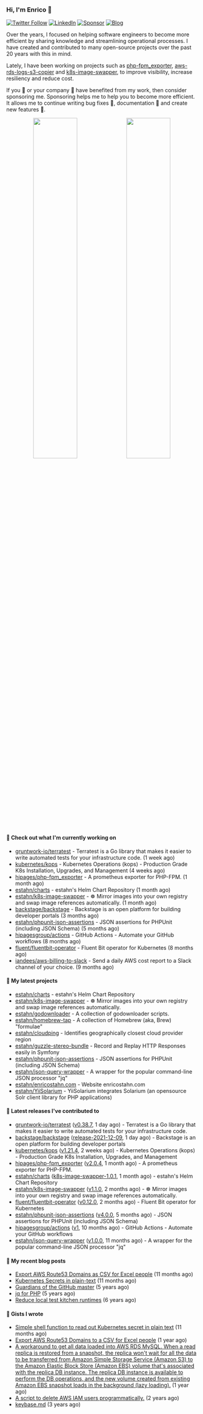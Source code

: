### Hi, I'm Enrico 👋

[![Twitter Follow](https://img.shields.io/twitter/follow/estahn?color=green&logo=twitter&style=for-the-badge)](http://twitter.com/estahn)
[![LinkedIn](https://img.shields.io/badge/LinkedIn--%20?style=for-the-badge&logo=linkedin&color=green)](https://linkedin.com/in/enricostahn)
[![Sponsor](https://img.shields.io/github/sponsors/estahn?color=green&logo=github-sponsors&style=for-the-badge)](https://github.com/sponsors/estahn)
[![Blog](https://img.shields.io/badge/Blog--%20?style=for-the-badge&logo=blog&color=green)](https://enricotahn.com)

Over the years, I focused on helping software engineers to become more efficient by sharing knowledge and streamlining operational processes. I have created and contributed to many open-source projects over the past 20 years with this in mind.

Lately, I have been working on projects such as [php-fpm_exporter](https://github.com/hipages/php-fpm_exporter), [aws-rds-logs-s3-copier](https://github.com/hipagesgroup/aws-rds-logs-s3-copier) and [k8s-image-swapper](https://github.com/estahn/k8s-image-swapper), to improve visibility, increase resiliency and reduce cost.

If you :bust_in_silhouette: or your company :office: have benefited from my work, then consider sponsoring me. Sponsoring helps me to help you to become more efficient. It allows me to continue writing bug fixes :bug:, documentation :memo: and create new features :unicorn:.

<p align="center">
  <img width="48%" src="https://github-readme-stats.vercel.app/api?username=estahn&show_icons=true&theme=default" />
  <img width="48%" src="https://github-readme-streak-stats.herokuapp.com/?user=estahn&theme=default" />
</p>

#### 👷 Check out what I'm currently working on

- [gruntwork-io/terratest](https://github.com/gruntwork-io/terratest) -  Terratest is a Go library that makes it easier to write automated tests for your infrastructure code. (1 week ago)
- [kubernetes/kops](https://github.com/kubernetes/kops) - Kubernetes Operations (kops) - Production Grade K8s Installation, Upgrades, and Management (4 weeks ago)
- [hipages/php-fpm_exporter](https://github.com/hipages/php-fpm_exporter) - A prometheus exporter for PHP-FPM. (1 month ago)
- [estahn/charts](https://github.com/estahn/charts) - estahn&#39;s Helm Chart Repository (1 month ago)
- [estahn/k8s-image-swapper](https://github.com/estahn/k8s-image-swapper) - :wheel_of_dharma: Mirror images into your own registry and swap image references automatically. (1 month ago)
- [backstage/backstage](https://github.com/backstage/backstage) - Backstage is an open platform for building developer portals (3 months ago)
- [estahn/phpunit-json-assertions](https://github.com/estahn/phpunit-json-assertions) - JSON assertions for PHPUnit (including JSON Schema) (5 months ago)
- [hipagesgroup/actions](https://github.com/hipagesgroup/actions) - GitHub Actions - Automate your GitHub workflows (8 months ago)
- [fluent/fluentbit-operator](https://github.com/fluent/fluentbit-operator) - Fluent Bit operator for Kubernetes (8 months ago)
- [iandees/aws-billing-to-slack](https://github.com/iandees/aws-billing-to-slack) - Send a daily AWS cost report to a Slack channel of your choice. (9 months ago)

#### 🌱 My latest projects

- [estahn/charts](https://github.com/estahn/charts) - estahn&#39;s Helm Chart Repository
- [estahn/k8s-image-swapper](https://github.com/estahn/k8s-image-swapper) - :wheel_of_dharma: Mirror images into your own registry and swap image references automatically.
- [estahn/godownloader](https://github.com/estahn/godownloader) - A collection of godownloader scripts.
- [estahn/homebrew-tap](https://github.com/estahn/homebrew-tap) - A collection of Homebrew (aka, Brew) &#34;formulae&#34;
- [estahn/cloudping](https://github.com/estahn/cloudping) - Identifies geographically closest cloud provider region
- [estahn/guzzle-stereo-bundle](https://github.com/estahn/guzzle-stereo-bundle) - Record and Replay HTTP Responses easily in Symfony
- [estahn/phpunit-json-assertions](https://github.com/estahn/phpunit-json-assertions) - JSON assertions for PHPUnit (including JSON Schema)
- [estahn/json-query-wrapper](https://github.com/estahn/json-query-wrapper) - A wrapper for the popular command-line JSON processor &#34;jq&#34;
- [estahn/enricostahn.com](https://github.com/estahn/enricostahn.com) - Website enricostahn.com
- [estahn/YiiSolarium](https://github.com/estahn/YiiSolarium) - YiiSolarium integrates Solarium (an opensource Solr client library for PHP applications)

#### 🔭 Latest releases I've contributed to

- [gruntwork-io/terratest](https://github.com/gruntwork-io/terratest) ([v0.38.7](https://github.com/gruntwork-io/terratest/releases/tag/v0.38.7), 1 day ago) -  Terratest is a Go library that makes it easier to write automated tests for your infrastructure code.
- [backstage/backstage](https://github.com/backstage/backstage) ([release-2021-12-09](https://github.com/backstage/backstage/releases/tag/release-2021-12-09), 1 day ago) - Backstage is an open platform for building developer portals
- [kubernetes/kops](https://github.com/kubernetes/kops) ([v1.21.4](https://github.com/kubernetes/kops/releases/tag/v1.21.4), 2 weeks ago) - Kubernetes Operations (kops) - Production Grade K8s Installation, Upgrades, and Management
- [hipages/php-fpm_exporter](https://github.com/hipages/php-fpm_exporter) ([v2.0.4](https://github.com/hipages/php-fpm_exporter/releases/tag/v2.0.4), 1 month ago) - A prometheus exporter for PHP-FPM.
- [estahn/charts](https://github.com/estahn/charts) ([k8s-image-swapper-1.0.1](https://github.com/estahn/charts/releases/tag/k8s-image-swapper-1.0.1), 1 month ago) - estahn&#39;s Helm Chart Repository
- [estahn/k8s-image-swapper](https://github.com/estahn/k8s-image-swapper) ([v1.1.0](https://github.com/estahn/k8s-image-swapper/releases/tag/v1.1.0), 2 months ago) - :wheel_of_dharma: Mirror images into your own registry and swap image references automatically.
- [fluent/fluentbit-operator](https://github.com/fluent/fluentbit-operator) ([v0.12.0](https://github.com/fluent/fluentbit-operator/releases/tag/v0.12.0), 2 months ago) - Fluent Bit operator for Kubernetes
- [estahn/phpunit-json-assertions](https://github.com/estahn/phpunit-json-assertions) ([v4.0.0](https://github.com/estahn/phpunit-json-assertions/releases/tag/v4.0.0), 5 months ago) - JSON assertions for PHPUnit (including JSON Schema)
- [hipagesgroup/actions](https://github.com/hipagesgroup/actions) ([v1](https://github.com/hipagesgroup/actions/releases/tag/v1), 10 months ago) - GitHub Actions - Automate your GitHub workflows
- [estahn/json-query-wrapper](https://github.com/estahn/json-query-wrapper) ([v1.0.0](https://github.com/estahn/json-query-wrapper/releases/tag/v1.0.0), 11 months ago) - A wrapper for the popular command-line JSON processor &#34;jq&#34;

#### 📜 My recent blog posts

- [Export AWS Route53 Domains as CSV for Excel people](https://enricostahn.com/post/export-route53-domains-to-csv/) (11 months ago)
- [Kubernetes Secrets in plain-text](https://enricostahn.com/post/kubernetes-secrets-in-plaintext/) (11 months ago)
- [Guardians of the GitHub master](https://enricostahn.com/post/2016-03-27-guardians-of-the-github-master/) (5 years ago)
- [jq for PHP](https://enricostahn.com/post/2016-03-05-jq-for-php/) (5 years ago)
- [Reduce local test kitchen runtimes](https://enricostahn.com/post/2015-03-17-reduce-local-test-kitchen-runtimes/) (6 years ago)

#### 📓 Gists I wrote

- [Simple shell function to read out Kubernetes secret in plain text](https://gist.github.com/6b8cfac387ffacc8738cbe2ffb675932) (11 months ago)
- [Export AWS Route53 Domains to a CSV for Excel people](https://gist.github.com/33ee9f0ecede6416a168489a7a24ee24) (1 year ago)
- [A workaround to get all data loaded into AWS RDS MySQL. When a read replica is restored from a snapshot, the replica won&#39;t wait for all the data to be transferred from Amazon Simple Storage Service (Amazon S3) to the Amazon Elastic Block Store (Amazon EBS) volume that&#39;s associated with the replica DB instance. The replica DB instance is available to perform the DB operations, and the new volume created from existing Amazon EBS snapshot loads in the background (lazy loading).](https://gist.github.com/8f829cec789ebe5800e99d2dc83ead1b) (1 year ago)
- [A script to delete AWS IAM users programmatically.](https://gist.github.com/b93d19f117a1b0cca90bc4567770c042) (2 years ago)
- [keybase.md](https://gist.github.com/0cdc98675842cd56b573eb431a6bf961) (3 years ago)
